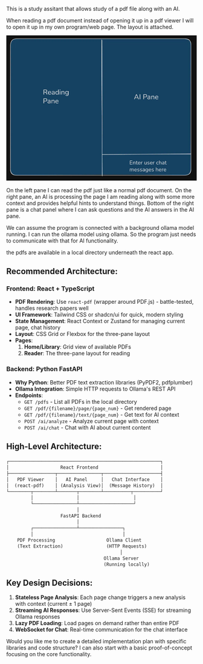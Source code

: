 This is a study assitant that allows study of a pdf file along with an AI.

When reading a pdf document instead of opening it up in a pdf viewer I will to open it up in my own program/web page. The layout is attached. 

![Layout](layout.webp)


On the left pane I can read the pdf just like a normal pdf document. On the right pane, an AI is processing the page I am reading along with some more context and provides helpful hints to understand things. Bottom of the right pane is a chat panel where I can ask questions and the AI answers in the AI pane.

We can assume the program is connected with a background ollama model running. I can run the ollama model using ollama. So the program just needs to communicate with that for AI functionality. 

the pdfs are available in a local directory underneath the react app. 

## Recommended Architecture:

### **Frontend: React + TypeScript**
- **PDF Rendering**: Use `react-pdf` (wrapper around PDF.js) - battle-tested, handles research papers well
- **UI Framework**: Tailwind CSS or shadcn/ui for quick, modern styling
- **State Management**: React Context or Zustand for managing current page, chat history
- **Layout**: CSS Grid or Flexbox for the three-pane layout
- **Pages**:
  1. **Home/Library**: Grid view of available PDFs
  2. **Reader**: The three-pane layout for reading

### **Backend: Python FastAPI**
- **Why Python**: Better PDF text extraction libraries (PyPDF2, pdfplumber)
- **Ollama Integration**: Simple HTTP requests to Ollama's REST API
- **Endpoints**:
  - `GET /pdfs` - List all PDFs in the local directory
  - `GET /pdf/{filename}/page/{page_num}` - Get rendered page
  - `GET /pdf/{filename}/text/{page_num}` - Get text for AI context
  - `POST /ai/analyze` - Analyze current page with context
  - `POST /ai/chat` - Chat with AI about current content

## High-Level Architecture:

```
┌────────────────────────────────────────────────────────┐
│                   React Frontend                       │
├─────────────────┬────────────────┬─────────────────────┤
│   PDF Viewer    │   AI Panel     │   Chat Interface    │
│  (react-pdf)    │ (Analysis View)│  (Message History)  │
└────────┬────────┴───────┬────────┴──────────┬──────────┘
         │                │                    │
         └────────────────┴────────────────────┘
                          │
                    FastAPI Backend
                          │
         ┌────────────────┴────────────────┐
         │                                 │
    PDF Processing                   Ollama Client
    (Text Extraction)                (HTTP Requests)
                                          │
                                    Ollama Server
                                    (Running locally)
```

## Key Design Decisions:

1. **Stateless Page Analysis**: Each page change triggers a new analysis with context (current ± 1 page)
2. **Streaming AI Responses**: Use Server-Sent Events (SSE) for streaming Ollama responses
3. **Lazy PDF Loading**: Load pages on demand rather than entire PDF
4. **WebSocket for Chat**: Real-time communication for the chat interface

Would you like me to create a detailed implementation plan with specific libraries and code structure? I can also start with a basic proof-of-concept focusing on the core functionality.


